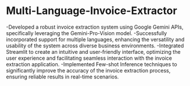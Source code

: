 # Multi-Language-Invoice-Extractor

-Developed a robust invoice extraction system using Google Gemini APIs, specifically leveraging the
Gemini-Pro-Vision model.
-Successfully incorporated support for multiple languages, enhancing the versatility and usability of
the system across diverse business environments.
-Integrated Streamlit to create an intuitive and user-friendly interface, optimizing the user experience
and facilitating seamless interaction with the invoice extraction application.
-Implemented Few-shot Inference techniques to significantly improve the accuracy of the invoice
extraction process, ensuring reliable results in real-time scenarios.
